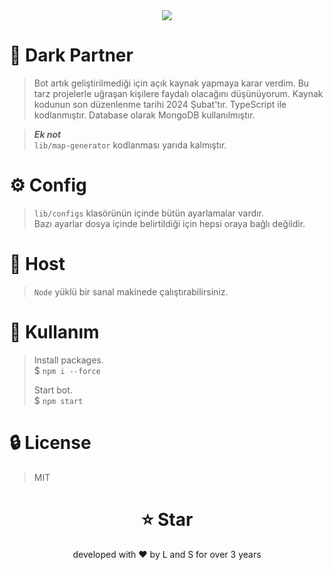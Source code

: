 <div align="center">
    <img src="https://i.ibb.co/23Mc1vz4/dp2.png">
</div>

# 🤖 Dark Partner
> Bot artık geliştirilmediği için açık kaynak yapmaya karar verdim. Bu tarz projelerle uğraşan kişilere faydalı olacağını düşünüyorum. Kaynak kodunun son düzenlenme tarihi 2024 Şubat'tır. TypeScript ile kodlanmıştır. Database olarak MongoDB kullanılmıştır.

> ***Ek not*** \
> `lib/map-generator` kodlanması yarıda kalmıştır.

# ⚙️ Config
> `lib/configs` klasörünün içinde bütün ayarlamalar vardır. \
> Bazı ayarlar dosya içinde belirtildiği için hepsi oraya bağlı değildir.

# 🔑 Host
> `Node` yüklü bir sanal makinede çalıştırabilirsiniz.

# 📜 Kullanım
> Install packages. \
> $ `npm i --force`
>
> Start bot. \
> $ `npm start`

# 🔒 License
> MIT


<div align="center">
    <h1>⭐ Star</h1>
    <p>developed with ❤️ by L and S for over 3 years</p>
</div>
